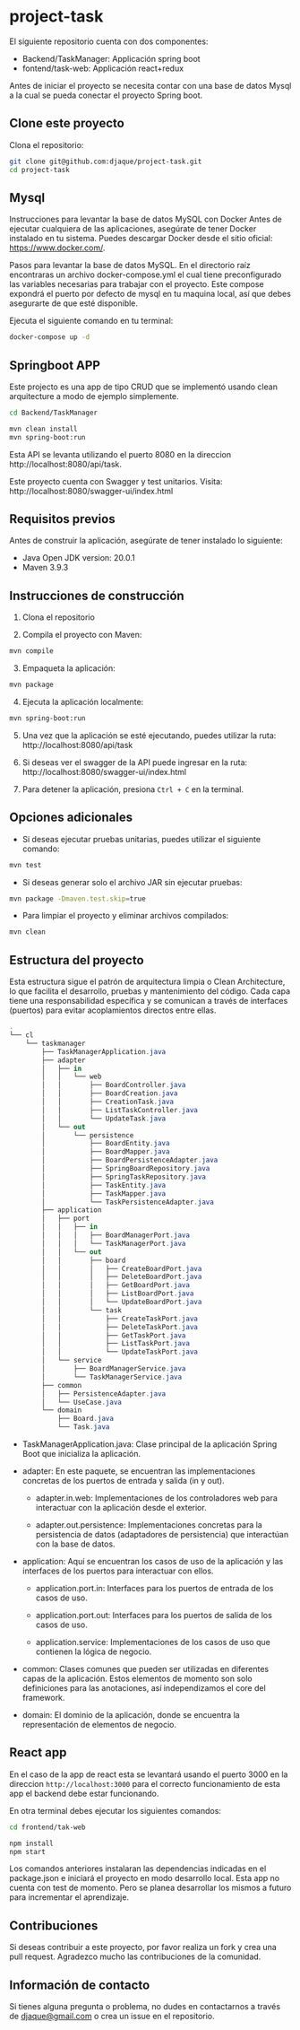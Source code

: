 # project-task

El siguiente repositorio cuenta con dos componentes:
- Backend/TaskManager: Applicación spring boot
- fontend/task-web: Applicación react+redux

Antes de iniciar el proyecto se necesita contar con una base de datos Mysql a la cual se pueda conectar el proyecto Spring boot.

## Clone este proyecto

Clona el repositorio:
```bash
git clone git@github.com:djaque/project-task.git
cd project-task
```
## Mysql
Instrucciones para levantar la base de datos MySQL con Docker
Antes de ejecutar cualquiera de las aplicaciones, asegúrate de tener Docker instalado en tu sistema. Puedes descargar Docker desde el sitio oficial: https://www.docker.com/.

Pasos para levantar la base de datos MySQL.
En el directorio raíz encontraras un archivo docker-compose.yml el cual tiene preconfigurado las variables necesarias para trabajar con el proyecto.
Este compose expondrá el puerto por defecto de mysql en tu maquina local, así que debes asegurarte de que esté disponible.

Ejecuta el siguiente comando en tu terminal:

```bash
docker-compose up -d
````

## Springboot APP

Este projecto es una app de tipo CRUD que se implementó usando clean arquitecture a modo de ejemplo simplemente.


```bash
cd Backend/TaskManager

mvn clean install
mvn spring-boot:run
``` 

Esta API se levanta utilizando el puerto 8080 en la direccion http://localhost:8080/api/task.

Este proyecto cuenta con Swagger y test unitarios.
Visita: http://localhost:8080/swagger-ui/index.html

## Requisitos previos
Antes de construir la aplicación, asegúrate de tener instalado lo siguiente:
- Java Open JDK version: 20.0.1
- Maven 3.9.3

## Instrucciones de construcción

1. Clona el repositorio

2. Compila el proyecto con Maven:

```bash 
mvn compile
```

3. Empaqueta la aplicación:

```bash
mvn package
```

4. Ejecuta la aplicación localmente:

```bash
mvn spring-boot:run
```

5. Una vez que la aplicación se esté ejecutando, puedes utilizar la ruta: http://localhost:8080/api/task

6. Si deseas ver el swagger de la API puede ingresar en la ruta:
http://localhost:8080/swagger-ui/index.html


7. Para detener la aplicación, presiona `Ctrl + C` en la terminal.

## Opciones adicionales

- Si deseas ejecutar pruebas unitarias, puedes utilizar el siguiente comando:
```bash
mvn test
```

- Si deseas generar solo el archivo JAR sin ejecutar pruebas:

```bash
mvn package -Dmaven.test.skip=true
```

- Para limpiar el proyecto y eliminar archivos compilados:

```bash 
mvn clean
```

## Estructura del proyecto

Esta estructura sigue el patrón de arquitectura limpia o Clean Architecture, lo que facilita el desarrollo, pruebas y mantenimiento del código. Cada capa tiene una responsabilidad específica y se comunican a través de interfaces (puertos) para evitar acoplamientos directos entre ellas.

```csharp
.
└── cl
    └── taskmanager
        ├── TaskManagerApplication.java
        ├── adapter
        │   ├── in
        │   │   └── web
        │   │       ├── BoardController.java
        │   │       ├── BoardCreation.java
        │   │       ├── CreationTask.java
        │   │       ├── ListTaskController.java
        │   │       └── UpdateTask.java
        │   └── out
        │       └── persistence
        │           ├── BoardEntity.java
        │           ├── BoardMapper.java
        │           ├── BoardPersistenceAdapter.java
        │           ├── SpringBoardRepository.java
        │           ├── SpringTaskRepository.java
        │           ├── TaskEntity.java
        │           ├── TaskMapper.java
        │           └── TaskPersistenceAdapter.java
        ├── application
        │   ├── port
        │   │   ├── in
        │   │   │   ├── BoardManagerPort.java
        │   │   │   └── TaskManagerPort.java
        │   │   └── out
        │   │       ├── board
        │   │       │   ├── CreateBoardPort.java
        │   │       │   ├── DeleteBoardPort.java
        │   │       │   ├── GetBoardPort.java
        │   │       │   ├── ListBoardPort.java
        │   │       │   └── UpdateBoardPort.java
        │   │       └── task
        │   │           ├── CreateTaskPort.java
        │   │           ├── DeleteTaskPort.java
        │   │           ├── GetTaskPort.java
        │   │           ├── ListTaskPort.java
        │   │           └── UpdateTaskPort.java
        │   └── service
        │       ├── BoardManagerService.java
        │       └── TaskManagerService.java
        ├── common
        │   ├── PersistenceAdapter.java
        │   └── UseCase.java
        └── domain
            ├── Board.java
            └── Task.java
```

- TaskManagerApplication.java: Clase principal de la aplicación Spring Boot que inicializa la aplicación.

- adapter: En este paquete, se encuentran las implementaciones concretas de los puertos de entrada y salida (in y out).

    - adapter.in.web: Implementaciones de los controladores web para interactuar con la aplicación desde el exterior.

    - adapter.out.persistence: Implementaciones concretas para la persistencia de datos (adaptadores de persistencia) que interactúan con la base de datos.

- application: Aquí se encuentran los casos de uso de la aplicación y las interfaces de los puertos para interactuar con ellos.

    - application.port.in: Interfaces para los puertos de entrada de los casos de uso.

    - application.port.out: Interfaces para los puertos de salida de los casos de uso.

    - application.service: Implementaciones de los casos de uso que contienen la lógica de negocio.

- common: Clases comunes que pueden ser utilizadas en diferentes capas de la aplicación. Estos elementos de momento son solo definiciones para las anotaciones, así independizamos el core del framework.

- domain: El dominio de la aplicación, donde se encuentra la representación de elementos de negocio.





## React app

En el caso de la app de react esta se levantará usando el puerto 3000 en la direccion `http://localhost:3000` para el correcto funcionamiento de esta app el backend debe estar funcionando.

En otra terminal debes ejecutar los siguientes comandos:

```bash
cd frontend/tak-web

npm install
npm start
```

Los comandos anteriores instalaran las dependencias indicadas en el package.json e iniciará el proyecto en modo desarrollo local.
Esta app no cuenta con test de momento. Pero se planea desarrollar los mismos a futuro para incrementar el aprendizaje.

## Contribuciones

Si deseas contribuir a este proyecto, por favor realiza un fork y crea una pull request. Agradezco mucho las contribuciones de la comunidad.

## Información de contacto

Si tienes alguna pregunta o problema, no dudes en contactarnos a través de [djaque@gmail.com](mailto:djaque@gmail.com) o crea un issue en el repositorio.
 
